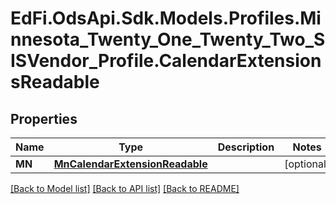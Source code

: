 # EdFi.OdsApi.Sdk.Models.Profiles.Minnesota_Twenty_One_Twenty_Two_SISVendor_Profile.CalendarExtensionsReadable
## Properties

Name | Type | Description | Notes
------------ | ------------- | ------------- | -------------
**MN** | [**MnCalendarExtensionReadable**](MnCalendarExtensionReadable.md) |  | [optional] 

[[Back to Model list]](../README.md#documentation-for-models) [[Back to API list]](../README.md#documentation-for-api-endpoints) [[Back to README]](../README.md)


